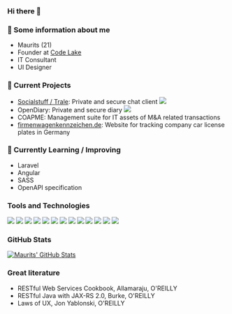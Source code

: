 ### Hi there 👋

### 🧍 Some information about me

- Maurits (21)
- Founder at [Code Lake](https://code-lake.com)
- IT Consultant
- UI Designer

### 🔭 Current Projects
- [Socialstuff / Trale](https://github.com/socialstuff-org): Private and secure chat client
![](https://img.shields.io/badge/Open_Source-AGPL_3.0-informational?style=flat&logo=linux&logoColor=white&color=426ff5)
- OpenDiary: Private and secure diary
![](https://img.shields.io/badge/Open_Source-AGPL_3.0-informational?style=flat&logo=linux&logoColor=white&color=426ff5)
- COAPME: Management suite for IT assets of M&A related transactions
- [firmenwagenkennzeichen.de](https://firmenwagenkennzeichen.de): Website for tracking company car license plates in Germany

### 🌱 Currently Learning / Improving
- Laravel
- Angular
- SASS
- OpenAPI specification

### Tools and Technologies

![](https://img.shields.io/badge/OS-Manjaro_Linux-informational?style=flat&logo=linux&logoColor=white&color=426ff5)
![](https://img.shields.io/badge/Editor-PHPStorm-informational?style=flat&logo=jetbrains&logoColor=white&color=426ff5)
![](https://img.shields.io/badge/Editor-IntelliJ_IDEA-informational?style=flat&logo=intellij-idea&logoColor=white&color=426ff5)
![](https://img.shields.io/badge/Code-PHP-informational?style=flat&logo=php&logoColor=white&color=426ff5)
![](https://img.shields.io/badge/Code-JavaScript-informational?style=flat&logo=javascript&logoColor=white&color=426ff5)
![](https://img.shields.io/badge/Code-HTML-informational?style=flat&logo=html5&logoColor=white&color=426ff5)
![](https://img.shields.io/badge/Code-CSS-informational?style=flat&logo=css3&logoColor=white&color=426ff5)
![](https://img.shields.io/badge/Code-Java-informational?style=flat&logo=java&logoColor=white&color=426ff5)
![](https://img.shields.io/badge/Tools-MySQL-informational?style=flat&logo=mysql&logoColor=white&color=426ff5)
![](https://img.shields.io/badge/Tools-Git-informational?style=flat&logo=git&logoColor=white&color=426ff5)
![](https://img.shields.io/badge/Framework-Laravel-informational?style=flat&logo=laravel&logoColor=white&color=426ff5)
![](https://img.shields.io/badge/Framework-Angular-informational?style=flat&logo=angular&logoColor=white&color=426ff5)
![](https://img.shields.io/badge/Spec-OpenAPI-informational?style=flat&logo=openapi-initiative&logoColor=white&color=426ff5)

### GitHub Stats

<a href="https://github.com/MauritsvanderZee/MauritsvanderZee">
  <img align="center" src="https://github-readme-stats.vercel.app/api?username=MauritsvanderZee&show_icons=true&include_all_commits=true&custom_title=Maurits' GitHub Stats&line_height=27&count_private=true&title_color=ffffff&text_color=c9cacc&icon_color=426ff5&bg_color=1d1f21" alt="Maurits' GitHub Stats" />
</a>

### Great literature

- RESTful Web Services Cookbook, Allamaraju, O'REILLY
- RESTful Java with JAX-RS  2.0, Burke, O'REILLY
- Laws of UX, Jon Yablonski, O'REILLY
